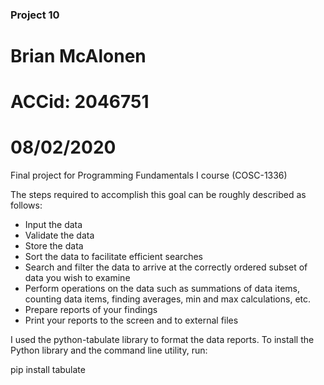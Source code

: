 ### Project 10

# Brian McAlonen
# ACCid: 2046751
# 08/02/2020

Final project for Programming Fundamentals I course (COSC-1336)

The steps required to accomplish this goal can be roughly described as follows:

* Input the data
* Validate the data
* Store the data
* Sort the data to facilitate efficient searches
* Search and filter the data to arrive at the correctly ordered subset of data you wish to examine
* Perform operations on the data such as summations of data items, counting data items, finding averages, min and max calculations, etc.
* Prepare reports of your findings
* Print your reports to the screen and to external files

I used the python-tabulate library to format the data reports.
To install the Python library and the command line utility, run:

pip install tabulate

